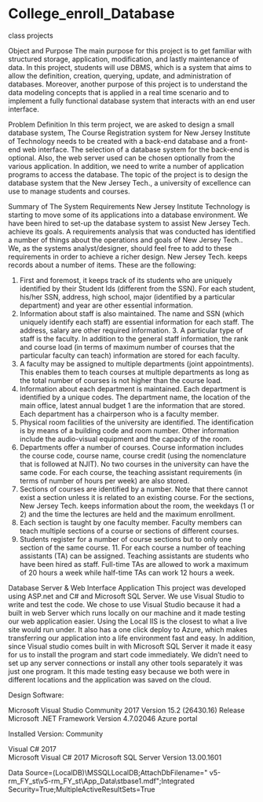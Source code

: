 # College_enroll_Database
class projects

Object and Purpose
The main purpose for this project is to get familiar with structured storage, application, modification, and lastly maintenance of data. In this project, students will use DBMS, which is a system that aims to allow the definition, creation, querying, update, and administration of databases. Moreover, another purpose of this project is to understand the data modeling concepts that is applied in a real time scenario and to implement a fully functional database system that interacts with an end user interface.

Problem Definition
In this term project, we are asked to design a small database system, The Course Registration system for New Jersey Institute of Technology needs to be created with a back-end database and a front-end web interface. The selection of a database system for the back-end is optional. Also, the web server used can be chosen optionally from the various application. In addition, we need to write a number of application programs to access the database. The topic of the project is to design the database system that the New Jersey Tech., a university of excellence can use to manage students and courses.

Summary of The System Requirements
New Jersey Institute Technology is starting to move some of its applications into a database environment. We have been hired to set-up the database system to assist New Jersey Tech. achieve its goals. A requirements analysis that was conducted has identified a number of things about the operations and goals of New Jersey Tech.. We, as the systems analyst/designer, should feel free to add to these requirements in order to achieve a richer design. New Jersey Tech. keeps records about a number of items. These are the following: 
1. First and foremost, it keeps track of its students who are uniquely identified by their Student Ids (different from the SSN). For each student, his/her SSN, address, high school, major (identified by a particular department) and year are other essential information. 
2. Information about staff is also maintained. The name and SSN (which uniquely identify each staff) are essential information for each staff. The address, salary are other required information. 3. A particular type of staff is the faculty. In addition to the general staff information, the rank and course load (in terms of maximum number of courses that the particular faculty can teach) information are stored for each faculty. 
4. A faculty may be assigned to multiple departments (joint appointments). This enables them to teach courses at multiple departments as long as the total number of courses is not higher than the course load. 
5. Information about each department is maintained. Each department is identified by a unique codes. The department name, the location of the main office, latest annual budget 1 are the information that are stored. Each department has a chairperson who is a faculty member. 
6. Physical room facilities of the university are identified. The identification is by means of a building code and room number. Other information include the audio-visual equipment and the capacity of the room. 
7. Departments offer a number of courses. Course information includes the course code, course name, course credit (using the nomenclature that is followed at NJIT). No two courses in the university can have the same code. For each course, the teaching assistant requirements (in terms of number of hours per week) are also stored. 
8. Sections of courses are identified by a number. Note that there cannot exist a section unless it is related to an existing course. For the sections, New Jersey Tech. keeps information about the room, the weekdays (1 or 2) and the time the lectures are held and the maximum enrollment. 
9. Each section is taught by one faculty member. Faculty members can teach multiple sections of a course or sections of different courses. 
10. Students register for a number of course sections but to only one section of the same course. 11. For each course a number of teaching assistants (TA) can be assigned. Teaching assistants are students who have been hired as staff. Full-time TAs are allowed to work a maximum of 20 hours a week while half-time TAs can work 12 hours a week.

Database Server & Web Interface Application
This project was developed using ASP.net and C# and Microsoft SQL Server.   We use Visual Studio to write and test the code. We chose to use Visual Studio because it had a built in web Server which runs locally on our machine and it made testing our web application easier.  Using the Local IIS is the closest to what a live site would run under.  It also has a one click deploy to Azure, which makes transferring our application into a life environment fast and easy.   In addition, since Visual studio comes built in with Microsoft SQL Server it made it easy for us to install the program and start code immediately. We didn’t  need to set up any server connections or install any other tools separately it was just one program.  It this made testing easy because we both were in different locations and the application was saved on the cloud.

Design Software:

Microsoft Visual Studio Community 2017  Version 15.2 (26430.16) Release
Microsoft .NET Framework
Version 4.7.02046
Azure portal 

Installed Version: Community

Visual C# 2017  
Microsoft Visual C# 2017
Microsoft SQL Server
Version 13.00.1601
 
Data Source=(LocalDB)\MSSQLLocalDB;AttachDbFilename=" v5-rm_FY_st\v5-rm_FY_st\App_Data\stbase1.mdf";Integrated Security=True;MultipleActiveResultSets=True


 










